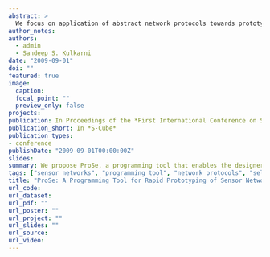 ```yaml
---
abstract: >
  We focus on application of abstract network protocols towards prototyping sensor networks. Such abstract programs exist for several applications, e.g., routing, tracking, dissemination, etc. These programs are often specified in terms of event-driven actions where the program responds to actions in the environment or previous actions taken by the program. Hence, they are easy to specify, verify and manipulate. However, they cannot be applied directly in sensor networks as the computation model in sensor networks (write all with collision) differs from that (read/write or shared memory) used in abstract programs. Towards this end, we propose ProSe, a programming tool that enables the designers to (1) specify protocols in simple, abstract models, (2) reuse existing fault-tolerant/self-stabilizing protocols from the literature, and (3) automatically generate and deploy code. ProSe hides the deficiencies of existing programming platforms that require the designers to explicitly deal with buffer management, stack management, and flow control. As a result, we expect that ProSe will enable rapid prototyping and quick deployment of protocols.
author_notes:
authors:
  - admin
  - Sandeep S. Kulkarni
date: "2009-09-01"
doi: ""
featured: true
image:
  caption: 
  focal_point: ""
  preview_only: false
projects:
publication: In Proceedings of the *First International Conference on Sensor Systems and Software (S-Cube)*
publication_short: In *S-Cube*
publication_types:
- conference
publishDate: "2009-09-01T00:00:00Z"
slides: 
summary: We propose ProSe, a programming tool that enables the designers to (1) specify protocols in simple, abstract models, (2) reuse existing fault-tolerant/self-stabilizing protocols from the literature, and (3) automatically generate and deploy code. ProSe hides the deficiencies of existing programming platforms that require the designers to explicitly deal with buffer management, stack management, and flow control. As a result, we expect that ProSe will enable rapid prototyping and quick deployment of protocols.
tags: ["sensor networks", "programming tool", "network protocols", "self-stabilization"]
title: "ProSe: A Programming Tool for Rapid Prototyping of Sensor Networks"
url_code: 
url_dataset: 
url_pdf: ""
url_poster: ""
url_project: ""
url_slides: ""
url_source: 
url_video:
---
```



